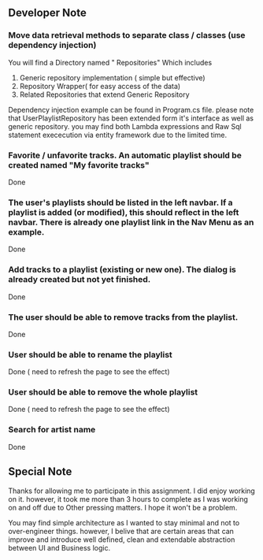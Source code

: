 
## Developer Note

### Move data retrieval methods to separate class / classes (use dependency injection)

You will find a Directory named " Repositories" Which includes
1. Generic repository implementation ( simple but effective)
2. Repository Wrapper( for easy access of the data)
3. Related Repositories that extend Generic Repository 

Dependency injection example can  be found in Program.cs file. please note that UserPlaylistRepository has been extended form it's interface as well as generic repository. you may find both Lambda expressions and Raw Sql statement exececution via entity framework due to the limited time.

### Favorite / unfavorite tracks. An automatic playlist should be created named "My favorite tracks"
Done
### The user's playlists should be listed in the left navbar. If a playlist is added (or modified), this should reflect in the left navbar. There is already one playlist link in the Nav Menu as an example.
Done

### Add tracks to a playlist (existing or new one). The dialog is already created but not yet finished.
Done

### The user should be able to remove tracks from the playlist.
Done 
### User should be able to rename the playlist
Done ( need to refresh the page to see the effect)
### User should be able to remove the whole playlist
Done  ( need to refresh the page to see the effect)
### Search for artist name
Done

## Special Note

Thanks for allowing me to participate in this assignment. I did enjoy working on it. however, it took me more than  3 hours to complete as I was working on and off due to Other pressing matters. I hope it won't be a problem.

You may find simple architecture as I wanted to stay minimal and not to over-engineer things. however, I belive that are certain areas that  can improve and introduce well defined, clean and extendable abstraction between UI and Business logic.
 
